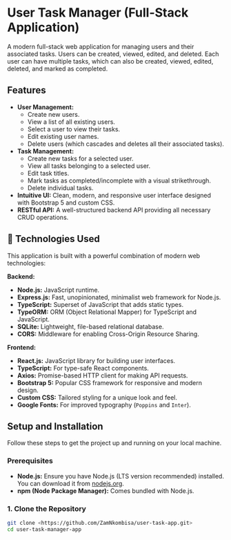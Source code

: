 # User Task Manager (Full-Stack Application)

A modern full-stack web application for managing users and their associated tasks. Users can be created, viewed, edited, and deleted. Each user can have multiple tasks, which can also be created, viewed, edited, deleted, and marked as completed.

## Features

- **User Management:**
  - Create new users.
  - View a list of all existing users.
  - Select a user to view their tasks.
  - Edit existing user names.
  - Delete users (which cascades and deletes all their associated tasks).
- **Task Management:**
  - Create new tasks for a selected user.
  - View all tasks belonging to a selected user.
  - Edit task titles.
  - Mark tasks as completed/incomplete with a visual strikethrough.
  - Delete individual tasks.
- **Intuitive UI:** Clean, modern, and responsive user interface designed with Bootstrap 5 and custom CSS.
- **RESTful API:** A well-structured backend API providing all necessary CRUD operations.

## 🚀 Technologies Used

This application is built with a powerful combination of modern web technologies:

**Backend:**

- **Node.js:** JavaScript runtime.
- **Express.js:** Fast, unopinionated, minimalist web framework for Node.js.
- **TypeScript:** Superset of JavaScript that adds static types.
- **TypeORM:** ORM (Object Relational Mapper) for TypeScript and JavaScript.
- **SQLite:** Lightweight, file-based relational database.
- **CORS:** Middleware for enabling Cross-Origin Resource Sharing.

**Frontend:**

- **React.js:** JavaScript library for building user interfaces.
- **TypeScript:** For type-safe React components.
- **Axios:** Promise-based HTTP client for making API requests.
- **Bootstrap 5:** Popular CSS framework for responsive and modern design.
- **Custom CSS:** Tailored styling for a unique look and feel.
- **Google Fonts:** For improved typography (`Poppins` and `Inter`).

## Setup and Installation

Follow these steps to get the project up and running on your local machine.

### Prerequisites

- **Node.js:** Ensure you have Node.js (LTS version recommended) installed. You can download it from [nodejs.org](https://nodejs.org/).
- **npm (Node Package Manager):** Comes bundled with Node.js.

### 1. Clone the Repository

```bash
git clone <https://github.com/ZamNkombisa/user-task-app.git>
cd user-task-manager-app
```
